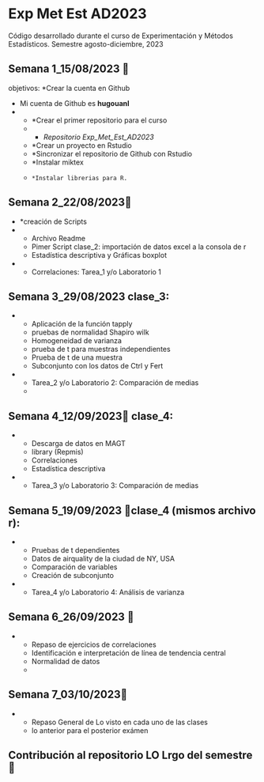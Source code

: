 # Exp Met Est AD2023
Código desarrollado durante el curso de Experimentación y Métodos Estadísticos.
Semestre agosto-diciembre, 2023

## Semana 1_15/08/2023 📆
objetivos:
 *Crear la cuenta en Github 
 * Mi cuenta de Github es **hugouanl**
 *  *  *Crear el primer repositorio para el curso
    *   * _Repositorio Exp_Met_Est_AD2023_
     *  *Crear un proyecto en Rstudio
     *   *Sincronizar el repositorio de Github con Rstudio
     *    *Instalar miktex
     *     *Instalar librerias para R.

## Semana 2_22/08/2023📆
* *creación de Scripts
* * Archivo Readme
  * Pimer Script clase_2: importación de datos excel a la consola de r
  * Estadística descriptiva y Gráficas boxplot
* * Correlaciones: Tarea_1 y/o Laboratorio 1

## Semana 3_29/08/2023 clase_3:
* * Aplicación de la función tapply
  * pruebas de normalidad Shapiro wilk
  * Homogeneidad de varianza
  * prueba de t para muestras independientes
  * Prueba de t de una muestra
  *  Subconjunto con los datos de Ctrl y Fert
* * Tarea_2 y/o Laboratorio 2: Comparación de medias
  * 

## Semana 4_12/09/2023📆 clase_4:
* * Descarga de datos en MAGT
  * library (Repmis)
  * Correlaciones
  * Estadística descriptiva
* * Tarea_3 y/o Laboratorio 3: Comparación de medias

## Semana 5_19/09/2023 📆clase_4 (mismos archivo r):
* * Pruebas de t dependientes
  * Datos de airquality de la ciudad de NY, USA
  * Comparación de variables
  * Creación de subconjunto
* * Tarea_4 y/o Laboratorio 4: Análisis de varianza

## Semana 6_26/09/2023 📆
* * Repaso de ejercicios de correlaciones
  * Identificación e interpretación de línea de tendencia central
  * Normalidad de datos
  * 

## Semana 7_03/10/2023📆
* * Repaso General de Lo visto en cada uno de las clases
  * lo anterior para el posterior exámen
 
## Contribución al repositorio  LO Lrgo del semestre📆
